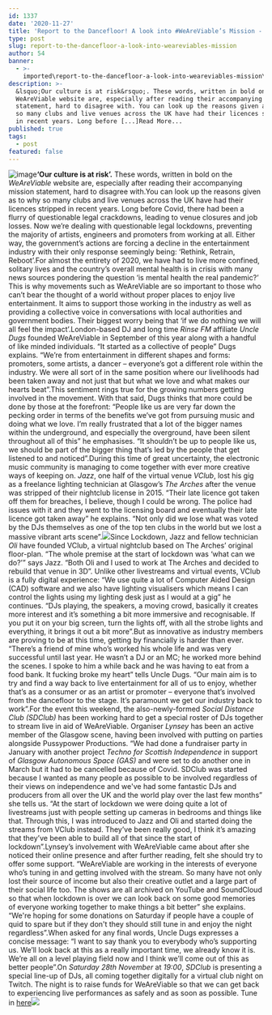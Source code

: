 ```yaml
---
id: 1337
date: '2020-11-27'
title: 'Report to the Dancefloor! A look into #WeAreViable’s Mission - Loose Lips'
type: post
slug: report-to-the-dancefloor-a-look-into-weareviables-mission
author: 54
banner:
  - >-
    imported\report-to-the-dancefloor-a-look-into-weareviables-mission\image1337.jpeg
description: >-
  &lsquo;Our culture is at risk&rsquo;. These words, written in bold on the
  WeAreViable website are, especially after reading their accompanying mission
  statement, hard to disagree with. You can look up the reasons given as to why
  so many clubs and live venues across the UK have had their licences stripped
  in recent years. Long before [...]Read More...
published: true
tags:
  - post
featured: false
---
```

![image](../imported\report-to-the-dancefloor-a-look-into-weareviables-mission\image1337.jpeg)**‘Our culture is at risk’.** These words, written in bold on the _WeAreViable_ website are, especially after reading their accompanying mission statement, hard to disagree with.You can look up the reasons given as to why so many clubs and live venues across the UK have had their licences stripped in recent years. Long before Covid, there had been a flurry of questionable legal crackdowns, leading to venue closures and job losses. Now we’re dealing with questionable legal lockdowns, preventing the majority of artists, engineers and promoters from working at all. Either way, the government’s actions are forcing a decline in the entertainment industry with their only response seemingly being: ‘Rethink, Retrain, Reboot’.For almost the entirety of 2020, we have had to live more confined, solitary lives and the country’s overall mental health is in crisis with many news sources pondering the question ‘is mental health the real pandemic?’ This is why movements such as WeAreViable are so important to those who can’t bear the thought of a world without proper places to enjoy live entertainment. It aims to support those working in the industry as well as providing a collective voice in conversations with local authorities and government bodies. Their biggest worry being that ‘if we do nothing we will all feel the impact’.London-based DJ and long time _Rinse FM_ affiliate _Uncle Dugs_ founded WeAreViable in September of this year along with a handful of like minded individuals. “It started as a collective of people” Dugs explains. “We’re from entertainment in different shapes and forms: promoters, some artists, a dancer – everyone’s got a different role within the industry. We were all sort of in the same position where our livelihoods had been taken away and not just that but what we love and what makes our hearts beat”.This sentiment rings true for the growing numbers getting involved in the movement. With that said, Dugs thinks that more could be done by those at the forefront: “People like us are very far down the pecking order in terms of the benefits we’ve got from pursuing music and doing what we love. I’m really frustrated that a lot of the bigger names within the underground, and especially the overground, have been silent throughout all of this” he emphasises. “It shouldn’t be up to people like us, we should be part of the bigger thing that’s led by the people that get listened to and noticed”.During this time of great uncertainty, the electronic music community is managing to come together with ever more creative ways of keeping on. _Jazz_, one half of the virtual venue _VClub_, lost his gig as a freelance lighting technician at Glasgow’s _The Arches_ after the venue was stripped of their nightclub license in 2015. “Their late licence got taken off them for breaches, I believe, though I could be wrong. The police had issues with it and they went to the licensing board and eventually their late licence got taken away” he explains. “Not only did we lose what was voted by the DJs themselves as one of the top ten clubs in the world but we lost a massive vibrant arts scene”.![](/wp-content/uploads/live/img/wysiwyg/5fc12b4ee8e63.jpg)Since Lockdown, Jazz and fellow technician _Oli_ have founded VClub, a virtual nightclub based on The Arches’ original floor-plan. “The whole premise at the start of lockdown was ‘what can we do?’” says Jazz. “Both Oli and I used to work at The Arches and decided to rebuild that venue in 3D”. Unlike other livestreams and virtual events, VClub is a fully digital experience: “We use quite a lot of Computer Aided Design (CAD) software and we also have lighting visualisers which means I can control the lights using my lighting desk just as I would at a gig” he continues. “DJs playing, the speakers, a moving crowd, basically it creates more interest and it’s something a bit more immersive and recognisable. If you put it on your big screen, turn the lights off, with all the strobe lights and everything, it brings it out a bit more”.But as innovative as industry members are proving to be at this time, getting by financially is harder than ever. “There’s a friend of mine who’s worked his whole life and was very successful until last year. He wasn’t a DJ or an MC; he worked more behind the scenes. I spoke to him a while back and he was having to eat from a food bank. It fucking broke my heart” tells Uncle Dugs. “Our main aim is to try and find a way back to live entertainment for all of us to enjoy, whether that’s as a consumer or as an artist or promoter – everyone that’s involved from the dancefloor to the stage. It’s paramount we get our industry back to work”.For the event this weekend, the also-newly-formed _Social Distance Club (SDClub)_ has been working hard to get a special roster of DJs together to stream live in aid of WeAreViable. Organiser _Lynsey_ has been an active member of the Glasgow scene, having been involved with putting on parties alongside Pussypower Productions. “We had done a fundraiser party in January with another project _Techno for Scottish Independence_ in support of _Glasgow Autonomous Space (GAS)_ and were set to do another one in March but it had to be cancelled because of Covid. SDClub was started because I wanted as many people as possible to be involved regardless of their views on independence and we've had some fantastic DJs and producers from all over the UK and the world play over the last few months” she tells us. “At the start of lockdown we were doing quite a lot of livestreams just with people setting up cameras in bedrooms and things like that. Through this, I was introduced to Jazz and Oli and started doing the streams from VClub instead. They’ve been really good, I think it’s amazing that they’ve been able to build all of that since the start of lockdown”.Lynsey’s involvement with WeAreViable came about after she noticed their online presence and after further reading, felt she should try to offer some support. “WeAreViable are working in the interests of everyone who’s tuning in and getting involved with the stream. So many have not only lost their source of income but also their creative outlet and a large part of their social life too. The shows are all archived on YouTube and SoundCloud so that when lockdown is over we can look back on some good memories of everyone working together to make things a bit better” she explains. “We're hoping for some donations on Saturday if people have a couple of quid to spare but if they don't they should still tune in and enjoy the night regardless”.When asked for any final words, Uncle Dugs expresses a concise message: “I want to say thank you to everybody who’s supporting us. We’ll look back at this as a really important time, we already know it is. We’re all on a level playing field now and I think we’ll come out of this as better people”.On _Saturday 28th November_ at _19:00_, _SDClub_ is presenting a special line-up of DJs, all coming together digitally for a virtual club night on Twitch. The night is to raise funds for WeAreViable so that we can get back to experiencing live performances as safely and as soon as possible. Tune in [here](http://www.twitch.tv/veeclub)![](/wp-content/uploads/live/img/wysiwyg/5fc12c122d577.jpg)